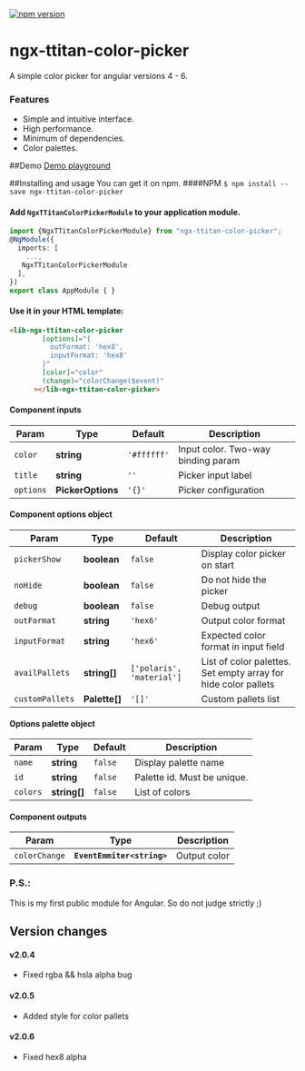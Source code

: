 [![npm version](https://badge.fury.io/js/ngx-ttitan-color-picker.svg)](https://badge.fury.io/js/ngx-ttitan-color-picker)
# ngx-ttitan-color-picker
A simple color picker for angular versions 4 - 6.
### Features
- Simple and intuitive interface.
- High performance.
- Minimum of dependencies.
- Color palettes.

##Demo
[Demo playground](https://stackblitz.com/edit/ngx-ttitan-color-picker-demo?embed=1&file=src/app/app.component.ts "Demo playground")

##Installing and usage
You can get it on npm.
####NPM
`$ npm install --save ngx-ttitan-color-picker`

#### Add `NgxTTitanColorPickerModule` to your application module.
```typescript
import {NgxTTitanColorPickerModule} from "ngx-ttitan-color-picker";
@NgModule({
  imports: [
    ...,
   NgxTTitanColorPickerModule
  ],
})
export class AppModule { }
```

#### Use it in your HTML template:
```html
<lib-ngx-ttitan-color-picker
        [options]="{
          outFormat: 'hex8',
          inputFormat: 'hex8'
        }"
        [color]="color"
        (change)="colorChange($event)"
      ></lib-ngx-ttitan-color-picker>
```
#### Component inputs
|Param | Type                     | Default |Description |
| ------------- | ------------------------------ | ------------------------------ |------------------------------ |
| `color`      | **string**  | `'#ffffff'`     | Input color. Two-way binding param    |
| `title`   | **string**    | `''`   | Picker input label   |
| `options`   | **PickerOptions**    | `'{}'`   | Picker configuration   |

#### Component options object
|Param | Type                     | Default |Description |
| ------------- | ------------------------------ | ------------------------------ |------------------------------ |
| `pickerShow`      | **boolean**      | `false`     | Display color picker on start     |
| `noHide`   | **boolean**    | `false`   | Do not hide the picker  |
| `debug`   | **boolean**    | `false`   | Debug output   |
| `outFormat`   | **string**    | `'hex6'`   | Output color format   |
| `inputFormat`   | **string**    | `'hex6'`   | Expected color format in input field   |
| `availPallets`   | **string[]**    | `['polaris', 'material']`   | List of color palettes. Set empty array for hide color pallets  |
| `customPallets`   | **Palette[]**    | `'[]'`   | Custom pallets list   |

#### Options palette object
|Param | Type                     | Default |Description |
| ------------- | ------------------------------ | ------------------------------ |------------------------------ |
| `name`      | **string**      | `false`     | Display palette name     |
| `id`   | **string**    | `false`   | Palette id. Must be unique.  |
| `colors`   | **string[]**    | `false` | List of colors   |

#### Component outputs
|Param | Type                     | Description |
| ------------- | ------------------------------|------------------------------ |
| `colorChange`      | **`EventEmmiter<string>`**      |  Output color    |

### P.S.:
This is my first public module for Angular. So do not judge strictly ;)

Version changes
----

#### v2.0.4
 - Fixed rgba && hsla alpha bug
#### v2.0.5
 - Added style for color pallets
#### v2.0.6
 - Fixed hex8 alpha